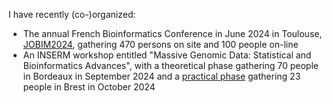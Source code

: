 I have recently (co-)organized:
* The annual French Bioinformatics Conference in June 2024 in Toulouse, [JOBIM2024](https://jobim2024.sciencesconf.org/?forward-action=index&forward-controller=index&lang=en), gathering 470 persons on site and 100 people on-line
* An INSERM workshop entitled "Massive Genomic Data: Statistical and Bioinformatics Advances", with a theoretical phase gathering 70 people in Bordeaux in September 2024 and a [practical phase](https://gitlab.com/SarahDjebali/insermmassivegenomicdata2024) gathering 23 people in Brest in October 2024

